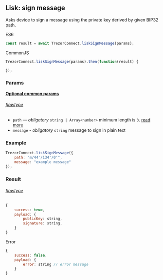 ## Lisk: sign message

Asks device to sign a message using the private key derived by given BIP32 path.

ES6
```javascript
const result = await TrezorConnect.liskSignMessage(params);
```

CommonJS
```javascript
TrezorConnect.liskSignMessage(params).then(function(result) {

});
```

### Params
[****Optional common params****](commonParams.md)
###### [flowtype](../../src/js/types/lisk.js#L109-L112)
* `path` — *obligatory* `string | Array<number>` minimum length is `3`. [read more](path.md)
* `message` - *obligatory* `string` message to sign in plain text

### Example
```javascript
TrezorConnect.liskSignMessage({
    path: "m/44'/134'/0'",
    message: "example message"
});
```

### Result
###### [flowtype](../../src/js/types/response.js#L104-L106)
```javascript
{
    success: true,
    payload: {
        publicKey: string,
        signature: string,
    }
}
```
Error
```javascript
{
    success: false,
    payload: {
        error: string // error message
    }
}
```
